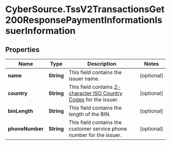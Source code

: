 # CyberSource.TssV2TransactionsGet200ResponsePaymentInformationIssuerInformation

## Properties
Name | Type | Description | Notes
------------ | ------------- | ------------- | -------------
**name** | **String** | This field contains the issuer name.  | [optional] 
**country** | **String** | This field contains [2-character ISO Country Codes](http://apps.cybersource.com/library/documentation/sbc/quickref/countries_alpha_list.pdf) for the issuer.  | [optional] 
**binLength** | **String** | This field contains the length of the BIN.  | [optional] 
**phoneNumber** | **String** | This field contains the customer service phone number for the issuer.  | [optional] 


